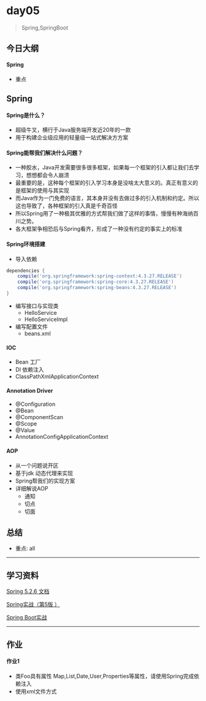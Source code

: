 # day05
> Spring,SpringBoot

## 今日大纲

#### Spring
* 重点

## Spring

#### Spring是什么？
* 超级牛叉，横行于Java服务端开发近20年的一款
* 用于构建企业级应⽤的轻量级⼀站式解决⽅方案

#### Spring能帮我们解决什么问题？
* 一种胶水，Java开发需要很多很多框架，如果每一个框架的引入都让我们去学习，想想都会令人崩溃
* 最重要的是，这种每个框架的引入学习本身是没啥太大意义的。真正有意义的是框架的使用与其实现
* 而Java作为一门免费的语言，其本身并没有去做过多的引入机制和约定。所以这也导致了，各种框架的引入真是千奇百怪
* 所以Spring用了一种极其优雅的方式帮我们做了这样的事情，慢慢有种海纳百川之势。
* 各大框架争相恐后与Spring看齐，形成了一种没有约定的事实上的标准

#### Spring环境搭建
* 导入依赖
```groovy
dependencies {
    compile('org.springframework:spring-context:4.3.27.RELEASE')
    compile('org.springframework:spring-core:4.3.27.RELEASE')
    compile('org.springframework:spring-beans:4.3.27.RELEASE')
}
```

* 编写接口与实现类
    - HelloService
    - HelloServiceImpl
* 编写配置文件
    - beans.xml

#### IOC
* Bean 工厂
* DI 依赖注入
* ClassPathXmlApplicationContext

#### Annotation Driver
* @Configuration
* @Bean
* @ComponentScan
* @Scope
* @Value
* AnnotationConfigApplicationContext

#### AOP
* 从一个问题说开区
* 基于jdk 动态代理来实现
* Spring帮我们的实现方案
* 详细解说AOP
    - 通知
    - 切点
    - 切面

## 总结
* 重点: all

---

## 学习资料

[Spring 5.2.6 文档](https://docs.spring.io/spring/docs/5.2.6.RELEASE/spring-framework-reference/core.html#spring-core)

[Spring实战（第5版 ）](https://book.douban.com/subject/34949443/)

[Spring Boot实战](https://book.douban.com/subject/26857423/)

---

## 作业

#### 作业1
* 类Foo具有属性 Map,List,Date,User,Properties等属性，请使用Spring完成依赖注入
* 使用xml文件方式
